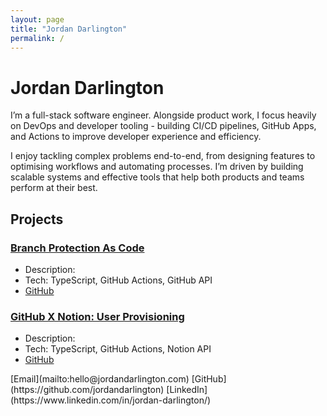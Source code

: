 ```yaml
---
layout: page
title: "Jordan Darlington"
permalink: /
---
```


# Jordan Darlington

I’m a full-stack software engineer. Alongside product work, I focus heavily on DevOps and developer tooling - building CI/CD pipelines, GitHub Apps, and Actions to improve developer experience and efficiency.

I enjoy tackling complex problems end-to-end, from designing features to optimising workflows and automating processes. I’m driven by building scalable systems and effective tools that help both products and teams perform at their best.

## Projects

### [Branch Protection As Code](https://jordandarlington.com/branch-protection-as-code)
- Description: 
- Tech: TypeScript, GitHub Actions, GitHub API
- [GitHub](https://github.com/jordandarlington/branch-protection-as-code)

### [GitHub X Notion: User Provisioning](https://jordandarlington.com/github-notion-user-provisioning)
- Description:
- Tech: TypeScript, GitHub Actions, Notion API
- [GitHub](https://github.com/jordandarlington/github-notion-user-provisioning)

<div markdown="1" style="display: flex; justify-content: center; gap: 2rem; align-items: center;">
    [Email](mailto:hello@jordandarlington.com)
    [GitHub](https://github.com/jordandarlington)
    [LinkedIn](https://www.linkedin.com/in/jordan-darlington/)
</div>